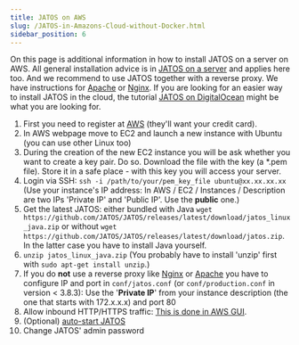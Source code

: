 ```yaml
---
title: JATOS on AWS
slug: /JATOS-in-Amazons-Cloud-without-Docker.html
sidebar_position: 6
---
```


On this page is additional information in how to install JATOS on a server on AWS. All general installation advice is in [JATOS on a server](JATOS-on-a-server.html) and applies here too. And we recommend to use JATOS together with a reverse proxy. We have instructions for [Apache](/JATOS-with-Apache.html) or [Nginx](/JATOS-with-Nginx.html). If you are looking for an easier way to install JATOS in the cloud, the tutorial [JATOS on DigitalOcean](JATOS-on-DigitalOcean.html) might be what you are looking for.

1. First you need to register at [AWS](https://aws.amazon.com/) (they'll want your credit card).
1. In AWS webpage move to EC2 and launch a new instance with Ubuntu (you can use other Linux too)
1. During the creation of the new EC2 instance you will be ask whether you want to create a key pair. Do so. Download the file with the key (a *.pem file). Store it in a safe place - with this key you will access your server.
1. Login via SSH: `ssh -i /path/to/your/pem_key_file ubuntu@xx.xx.xx.xx` (Use your instance's IP address: In AWS / EC2 / Instances / Description are two IPs 'Private IP' and 'Public IP'. Use the **public** one.)
1. Get the latest JATOS: either bundled with Java `wget https://github.com/JATOS/JATOS/releases/latest/download/jatos_linux_java.zip` or without `wget https://github.com/JATOS/JATOS/releases/latest/download/jatos.zip`. In the latter case you have to install Java yourself.
1. `unzip jatos_linux_java.zip` (You probably have to install 'unzip' first with `sudo apt-get install unzip`.)
1. If you do **not** use a reverse proxy like [Nginx](/JATOS-with-Nginx.html) or [Apache](/JATOS-with-Apache.html) you have to configure IP and port in `conf/jatos.conf` (or `conf/production.conf` in version < 3.8.3): Use the '**Private IP**' from your instance description (the one that starts with 172.x.x.x) and port 80
1. Allow inbound HTTP/HTTPS traffic: [This is done in AWS GUI](https://aws.amazon.com/premiumsupport/knowledge-center/connect-http-https-ec2/).
1. (Optional) [auto-start JATOS](/JATOS-on-a-server.html#9-optional-auto-start-jatos-via-systemd)
1. Change JATOS' admin password

